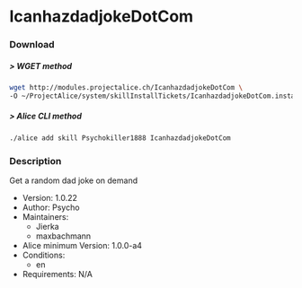 # IcanhazdadjokeDotCom

### Download

##### > WGET method
```bash
wget http://modules.projectalice.ch/IcanhazdadjokeDotCom \
-O ~/ProjectAlice/system/skillInstallTickets/IcanhazdadjokeDotCom.install
```

##### > Alice CLI method
```bash
./alice add skill Psychokiller1888 IcanhazdadjokeDotCom
```

### Description
Get a random dad joke on demand

- Version: 1.0.22
- Author: Psycho
- Maintainers:
  - Jierka
  - maxbachmann
- Alice minimum Version: 1.0.0-a4
- Conditions:
  - en
- Requirements: N/A
